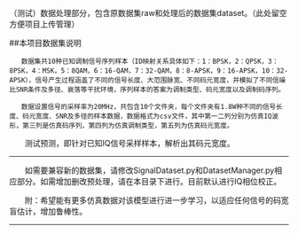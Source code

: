（测试）数据处理部分，包含原数据集raw和处理后的数据集dataset。（此处留空方便项目上传管理）  

##本项目数据集说明  
    
       数据集共10种已知调制信号序列样本（ID映射关系具体如下：1：BPSK，2：QPSK，3：8PSK，4：MSK，5：8QAM，6：16-QAM，7：32-QAM，8：8-APSK，9：16-APSK，10：32-APSK），信号产生过程涵盖了不同的信号长度、大范围脉宽、不同码元宽度，并模拟了不同信噪比SNR条件及多径、衰落等干扰环境，序列样本的答案为调制类型、码元宽度以及调制码序列。  
  
       数据设置信号的采样率为20MHz，共包含10个文件夹，每个文件夹有1.8W种不同的信号长度、码元宽度、SNR及多径的样本数据，数据格式为csv文件，其中第一二列分别为仿真IQ波形，第三列是仿真码序列，第四列为仿真调制类型，第五列为仿真码元宽度。  
  
　　测试预测，即针对已知IQ信号采样样本，解析出其码元宽度。  
  
**********************  
　　如需要兼容新的数据集，请修改SignalDataset.py和DatasetManager.py相应部分。如需增加删改预处理，请在本目录下进行。目前默认进行IQ相位校正。  

　　附：希望能有更多仿真数据对该模型进行进一步学习，以适应任何信号的码宽盲估计，增加鲁棒性。  
**********************  